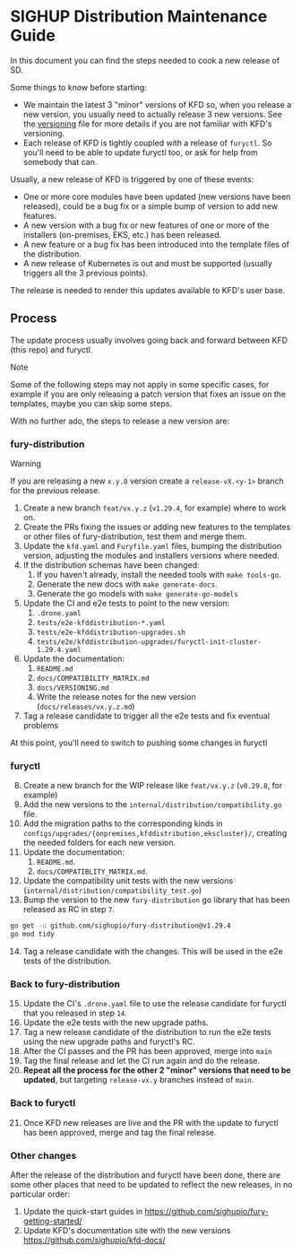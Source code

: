 # SIGHUP Distribution Maintenance Guide

In this document you can find the steps needed to cook a new release of SD.

Some things to know before starting:

- We maintain the latest 3 "minor" versions of KFD so, when you release a new version, you usually need to actually release 3 new versions. See the [versioning](docs/VERSIONING.md) file for more details if you are not familiar with KFD's versioning.
- Each release of KFD is tightly coupled with a release of `furyctl`. So you'll need to be able to update furyctl too, or ask for help from somebody that can.

Usually, a new release of KFD is triggered by one of these events:

- One or more core modules have been updated (new versions have been released), could be a bug fix or a simple bump of version to add new features.
- A new version with a bug fix or new features of one or more of the installers (on-premises, EKS, etc.) has been released.
- A new feature or a bug fix has been introduced into the template files of the distribution.
- A new release of Kubernetes is out and must be supported (usually triggers all the 3 previous points).

The release is needed to render this updates available to KFD's user base.

## Process

The update process usually involves going back and forward between KFD (this repo) and furyctl.

> [!NOTE]
> Some of the following steps may not apply in some specific cases, for example if you are only releasing a patch version that fixes an issue on the templates, maybe you can skip some steps.

With no further ado, the steps to release a new version are:

### fury-distribution

> [!WARNING]
> If you are releasing a new `x.y.0` version create a `release-vX.<y-1>` branch for the previous release.

1. Create a new branch `feat/vx.y.z` (`v1.29.4`, for example) where to work on.
2. Create the PRs fixing the issues or adding new features to the templates or other files of fury-distribution, test them and merge them.
3. Update the `kfd.yaml` and `Furyfile.yaml` files, bumping the distribution version, adjusting the modules and installers versions where needed.
4. If the distribution schemas have been changed:
   1. If you haven't already, install the needed tools with `make tools-go`.
   2. Generate the new docs with `make generate-docs`.
   3. Generate the go models with `make generate-go-models`
5. Update the CI and e2e tests to point to the new version:
   1. `.drone.yaml`
   2. `tests/e2e-kfddistribution-*.yaml`
   3. `tests/e2e-kfddistribution-upgrades.sh`
   4. `tests/e2e/kfddistribution-upgrades/furyctl-init-cluster-1.29.4.yaml`
6. Update the documentation:
   1. `README.md`
   2. `docs/COMPATIBILITY_MATRIX.md`
   3. `docs/VERSIONING.md`
   4. Write the release notes for the new version (`docs/releases/vx.y.z.md`)
7. Tag a release candidate to trigger all the e2e tests and fix eventual problems

At this point, you'll need to switch to pushing some changes in furyctl

### furyctl

8. Create a new branch for the WIP release like `feat/vx.y.z` (`v0.29.8`, for example)
9. Add the new versions to the `internal/distribution/compatibility.go` file.
10. Add the migration paths to the corresponding kinds in `configs/upgrades/{onpremises,kfddistribution,ekscluster}/`, creating the needed folders for each new version.
11. Update the documentation:
    1. `README.md`.
    2. `docs/COMPATIBLITY_MATRIX.md`.
12. Update the compatibility unit tests with the new versions (`internal/distribution/compatibility_test.go`)
13. Bump the version to the new `fury-distribution` go library that has been released as RC in step `7`.

```bash
go get -u github.com/sighupio/fury-distribution@v1.29.4
go mod tidy
```

14. Tag a release candidate with the changes. This will be used in the e2e tests of the distribution.

### Back to fury-distribution

15. Update the CI's `.drone.yaml` file to use the release candidate for furyctl that you released in step `14`.
16. Update the e2e tests with the new upgrade paths.
17. Tag a new release candidate of the distribution to run the e2e tests using the new upgrade paths and furyctl's RC.
18. After the CI passes and the PR has been approved, merge into `main`
19. Tag the final release and let the CI run again and do the release.
20. **Repeat all the process for the other 2 "minor" versions that need to be updated**, but targeting `release-vx.y` branches instead of `main`.

### Back to furyctl

21. Once KFD new releases are live and the PR with the update to furyctl has been approved, merge and tag the final release.

### Other changes

After the release of the distribution and furyctl have been done, there are some other places that need to be updated to reflect the new releases, in no particular order:

1. Update the quick-start guides in https://github.com/sighupio/fury-getting-started/
2. Update KFD's documentation site with the new versions https://github.com/sighupio/kfd-docs/
